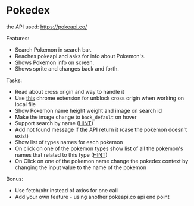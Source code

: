# Pokedex

the API used: https://pokeapi.co/

Features:
* Search Pokemon in search bar.
* Reaches pokeapi and asks for info about Pokemon's.
* Shows Pokemon info on screen.
* Shows sprite and changes back and forth.

Tasks:
* Read about cross origin and way to handle it
* Use [this](https://chrome.google.com/webstore/detail/cors-unblock/lfhmikememgdcahcdlaciloancbhjino?hl=en) chrome extension for unblock cross origin when working on local file 
* Show Pokemon name height weight and image on search id
* Make the image change to `back_default` on hover
* Support search by name ([HINT](https://pokeapi.co/docs/v2#pokemon))
* Add not found message if the API return it (case the pokemon doesn't exist)
* Show list of types names for each pokemon
* On click on one of the pokemon types show list of all the pokemon's names that related to this type ([HINT](https://pokeapi.co/docs/v2#type:~:text=lines\)-,Type))
* On Click on one of the pokemon name change the pokedex context by changing the input value to the name of the pokemon

Bonus:
* Use fetch/xhr instead of axios for one call
* Add your own feature - using another pokeapi.co api end point 